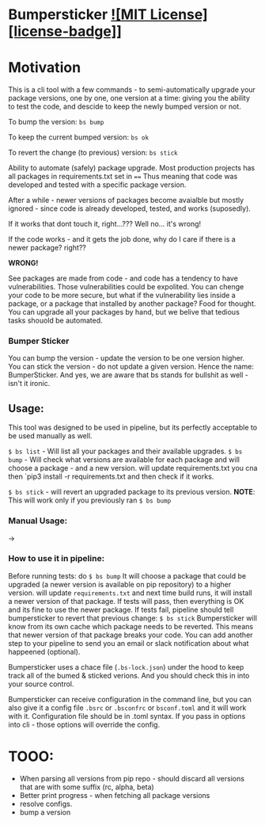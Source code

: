 # Bumpersticker [![MIT License][license-badge]](LICENSE.md)]


# Motivation
This is a cli tool with a few commands - to semi-automatically upgrade your package versions, one by one, one version at a time: giving you the ability to test the code, and descide to keep the newly bumped version or not.

To bump the version: `bs bump`

To keep the current bumped version: `bs ok`

To revert the change (to previous) version: `bs stick`






Ability to automate (safely) package upgrade.
Most production projects has all packages in requirements.txt set in `==` Thus meaning that code was developed and tested with a specific package version.

After a while - newer versions of packages become avaialble but mostly ignored - since code is already developed, tested, and works (suposedly).

If it works that dont touch it, right...???
Well no... it's wrong!

If the code works - and it gets the job done, why do I care if there is a newer package? right??

**WRONG!**

See packages are made from code - and code has a tendency to have vulnerabilities. Those vulnerabilities could be expolited. You can chenge your code to be more secure, but what if the vulnerability lies inside a package, or a package that installed by another package? Food for thought.
You can upgrade all your packages by hand, but we belive that tedious tasks shouold be automated.


### Bumper Sticker
You can bump the version - update the version to be one version higher.
You can stick the version - do not update a given version.
Hence the name: BumperSticker.
And yes, we are aware that bs stands for bullshit as well - isn't it ironic.


## Usage:
This tool was designed to be used in pipeline, but its perfectly acceptable to be used manually as well.

<!-- `$ bumpersticker init` - Will generate a cofnig file, if none exists. -->
`$ bs list` - Will list all your packages and their available upgrades.
`$ bs bump` - Will check what versions are available for each package and will choose a package - and a new version. will update requirements.txt you cna then `pip3 install -r requirements.txt and then check if it works.

`$ bs stick` - will revert an upgraded package to its previous version.
**NOTE**: This will work only if you previously ran `$ bs bump`



### Manual Usage:

->


### How to use it in pipeline:
Before running tests: do
`$ bs bump`
It will choose a package that could be upgraded (a newer version is available on pip repository) to a higher version. will update `requirements.txt`
and next time build runs, it will install a newer version of that package. If tests will pass, then everything is OK and its fine to use the newer package.
If tests fail, pipeline should tell bumpersticker to revert that previous change:
`$ bs stick`
Bumpersticker will know from its own cache which package needs to be reverted. This means that newer version of that package breaks your code. You can add another step to your pipeline to send you an email or slack notification about what happeened (optional).


Bumpersticker uses a chace file (`.bs-lock.json`) under the hood to keep track all of the bumed & sticked verions. And you should check this in into your source control.

Bumpersticker can receive configuration in the command line, but you can also give it a config file `.bsrc` or `.bsconfrc` or `bsconf.toml` and it will work with it.
Configuration file should be in .toml syntax.
If you pass in options into cli - those options will override the config.


# TOOO:
* When parsing all versions from pip repo - should discard all versions that are with some suffix (rc, alpha, beta)
* Better print progress - when fetching all package versions
* resolve configs.
* bump a version
